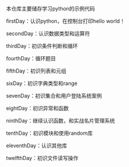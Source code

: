 本仓库主要储存学习python的示例代码

firstDay：认识python，在控制台打印hello world！

secondDay：认识数据类型和运算符

thirdDay：初识条件判断和循环

fourthDay：循环题目

fifthDay：初识列表和元组

sixDay：初识字典类型和range

sevenDay：初识集合和用户登陆系统案例

eightDay：初识异常和函数

ninthDay：继续认识函数，和实战名片管理系统

tenthDay：初识模块和使用random库

eleventhDay：认识其他库

twelfthDay：初识文件读写操作